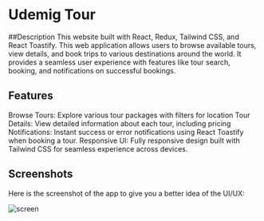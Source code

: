 # Udemig Tour

##Description
This website built with React, Redux, Tailwind CSS, and React Toastify. This web application allows users to browse available tours, view details, and book trips to various destinations around the world. It provides a seamless user experience with features like tour search, booking, and notifications on successful bookings.

## Features
Browse Tours: Explore various tour packages with filters for location
Tour Details: View detailed information about each tour, including pricing
Notifications: Instant success or error notifications using React Toastify when booking a tour.
Responsive UI: Fully responsive design built with Tailwind CSS for seamless experience across devices.

## Screenshots
Here is the screenshot of the app to give you a better idea of the UI/UX:

![screen](https://github.com/user-attachments/assets/5803b789-75ac-4d59-ad84-044eea78b3bf)


